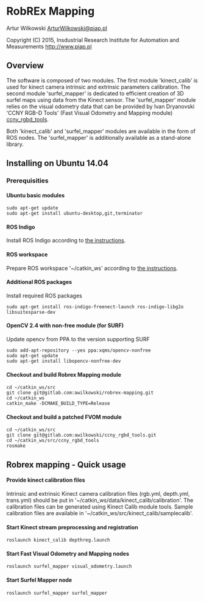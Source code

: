 RobREx Mapping
==============

Artur Wilkowski
<ArturWilkowski@piap.pl>

Copyright (C) 2015, Insdustrial Research Institute for Automation and Measurements
<http://www.piap.pl>

Overview
--------

The software is composed of two modules. The first module 'kinect_calib' is used for kinect camera intrinsic and extrinsic parameters calibration. The second module 'surfel_mapper' is dedicated to efficient creation of 3D surfel maps using data from the Kinect sensor. The 'surfel_mapper' module relies on the visual odometry data that can be provided by Ivan Dryanovski 'CCNY RGB-D Tools' (Fast Visual Odometry and Mapping module) [ccny_rgbd_tools](https://github.com/ccny-ros-pkg/ccny_rgbd_tools).

Both 'kinect_calib' and 'surfel_mapper' modules are available in the form of ROS nodes. The 'surfel_mapper' is additionally available as a stand-alone library. 

Installing on Ubuntu 14.04
--------------------------

### Prerequisities ###

#### Ubuntu basic modules ####
	sudo apt-get update
	sudo apt-get install ubuntu-desktop,git,terminator

#### ROS Indigo ####

Install ROS Indigo according to [the instructions](http://wiki.ros.org/indigo/Installation/Ubuntu). 

#### ROS workspace ####

Prepare ROS workspace '~/catkin_ws' according to [the instructions](http://wiki.ros.org/catkin/Tutorials/create_a_workspace).

#### Additional ROS packages ####

Install required ROS packages

	sudo apt-get install ros-indigo-freenect-launch ros-indigo-libg2o libsuitesparse-dev


#### OpenCV 2.4 with non-free module (for SURF) ####

Update opencv from PPA to the version supporting SURF 

	sudo add-apt-repository --yes ppa:xqms/opencv-nonfree
	sudo apt-get update 
	sudo apt-get install libopencv-nonfree-dev

#### Checkout and build Robrex Mapping module ####
	cd ~/catkin_ws/src
	git clone git@gitlab.com:awilkowski/robrex-mapping.git
	cd ~/catkin_ws
	catkin_make -DCMAKE_BUILD_TYPE=Release

#### Checkout and build a patched FVOM module
	cd ~/catkin_ws/src
	git clone git@gitlab.com:awilkowski/ccny_rgbd_tools.git
	cd ~/catkin_ws/src/ccny_rgbd_tools
	rosmake

Robrex mapping - Quick usage
----------------------------

#### Provide kinect calibration files ####

Intrinsic and extrinsic Kinect camera calibration files (rgb.yml, depth.yml, trans.yml) should be put in '~/catkin_ws/data/kinect_calib/calibration'. The calibration files can be generated using Kinect Calib module tools. Sample calibration files are available in '~/catkin_ws/src/kinect_calib/samplecalib'.

#### Start Kinect stream preprocessing and registration ####

	roslaunch kinect_calib depthreg.launch

#### Start Fast Visual Odometry and Mapping nodes 

	roslaunch surfel_mapper visual_odometry.launch 

#### Start Surfel Mapper node

	roslaunch surfel_mapper surfel_mapper

